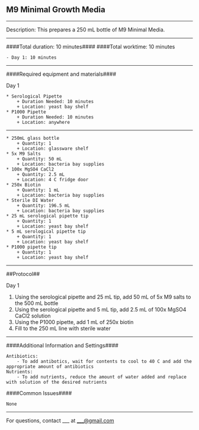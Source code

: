 
M9 Minimal Growth Media
--------------
- - - - - - - - - - - - - - - - - - - - - - - - - - - - - - - - - - - - - - - - - - - -
Description: This prepares a 250 mL bottle of M9 Minimal Media.

- - - - - - - - - - - - - - - - - - - - - - - - - - - - - - - - - - - - - - - - - - - -
####Total duration: 10 minutes####
####Total worktime: 10 minutes

    - Day 1: 10 minutes

    
- - - - - - - - - - - - - - - - - - - - - - - - - - - - - - - - - - - - - - - - - - - -

####Required equipment and materials####

Day 1

	* Serological Pipette
		+ Duration Needed: 10 minutes
		+ Location: yeast bay shelf
	* P1000 Pipette
		+ Duration Needed: 10 minutes
		+ Location: anywhere


------
	* 250mL glass bottle
		+ Quantity: 1
		+ Location: glassware shelf
    * 5x M9 Salts
        + Quantity: 50 mL
        + Location: bacteria bay supplies
	* 100x MgSO4 CaCl2
		+ Quantity: 2.5 mL
		+ Location: 4 C fridge door
	* 250x Biotin
		+ Quantity: 1 mL
		+ Location: bacteria bay supplies
	* Sterile DI Water
		+ Quantity: 196.5 mL
		+ Location: bacteria bay supplies
	* 25 mL serological pipette tip
		+ Quantity: 1
		+ Location: yeast bay shelf
	* 5 mL serological pipette tip
		+ Quantity: 1
		+ Location: yeast bay shelf
	* P1000 pipette tip
		+ Quantity: 1
		+ Location: yeast bay shelf

- - - - - - - - - - - - - - - - - - - - - - - - - - - - - - - - - - - - - - - - - - - - 

##Protocol##

Day 1

1. Using the serological pipette and 25 mL tip, add 50 mL of 5x M9 salts to the 500 mL bottle
2. Using the serological pipette and 5 mL tip, add 2.5 mL of 100x MgSO4 CaCl2 solution
3. Using the P1000 pipette, add 1 mL of 250x biotin
4. Fill to the 250 mL line with sterile water


- - - - - - - - - - - - - - - - - - - - - - - - - - - - - - - - - - - - - - - - - - - - 
    
    
####Additional Information and Settings####

    Antibiotics:
		- To add antibotics, wait for contents to cool to 40 C and add the appropriate amount of antibiotics
	Nutrients:
		- To add nutrients, reduce the amount of water added and replace with solution of the desired nutrients


####Common Issues####

    None
- - - - - - - - - - - - - - - - - - - - - - - - - - - - - - - - - - - - - - - - - - - - 
       
For questions, contact ___ at ___@gmail.com    
